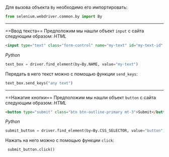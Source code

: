 Для вызова объекта `By` необходимо его импортировать:
```python
from selenium.webdriver.common.by import By 
```
---

==Ввод текста==
Предположим мы нашли объект `input` с сайта следующим образом:
*HTML*
```html
<input type="text" class="form-control" name="my-text" id="my-text-id" myprop="myvalue">
```
*Python*
```python
text_box = driver.find_element(by=By.NAME, value="my-text")  
```

Передать в него текст можно с помощью функции `send_keys`:
```python
text_box.send_keys("any text")
```

---
==Нажатие кнопки==
Предположим мы нашли объект `button` с сайта следующим образом:
*HTML*
```html
<button type="submit" class="btn btn-outline-primary mt-3">Submit</button>
```
*Python*
```python
submit_button = driver.find_element(by=By.CSS_SELECTOR, value="button")  
```

Нажать на него можно с помощью функции `click`:
```python
 submit_button.click()
```